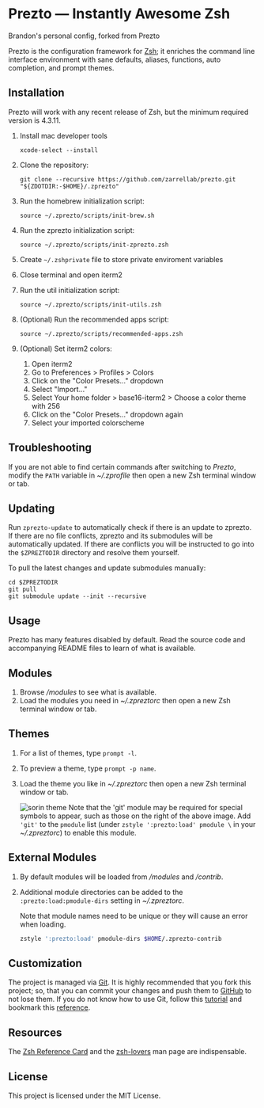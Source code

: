 # Prezto — Instantly Awesome Zsh

Brandon's personal config, forked from Prezto

Prezto is the configuration framework for [Zsh][1]; it enriches the command line
interface environment with sane defaults, aliases, functions, auto completion,
and prompt themes.

## Installation

Prezto will work with any recent release of Zsh, but the minimum required
version is 4.3.11.

  1. Install mac developer tools

     ```console
     xcode-select --install
     ```

  1. Clone the repository:

     ```console
     git clone --recursive https://github.com/zarrellab/prezto.git "${ZDOTDIR:-$HOME}/.zprezto"
     ```

  1. Run the homebrew initialization script:

     ```console
     source ~/.zprezto/scripts/init-brew.sh
     ```

  1. Run the zprezto initialization script:

     ```console
     source ~/.zprezto/scripts/init-zprezto.zsh
     ```

  1. Create `~/.zshprivate` file to store private enviroment variables

  1. Close terminal and open iterm2

  1. Run the util initialization script:

     ```console
     source ~/.zprezto/scripts/init-utils.zsh
     ```

  1. (Optional) Run the recommended apps script:

     ```console
     source ~/.zprezto/scripts/recommended-apps.zsh
     ```

  1. (Optional) Set iterm2 colors:

     1. Open iterm2
     1. Go to Preferences > Profiles > Colors
     1. Click on the "Color Presets..." dropdown
     1. Select "Import..."
     1. Select Your home folder > base16-iterm2 > Choose a color theme with 256
     1. Click on the "Color Presets..." dropdown again
     1. Select your imported colorscheme

## Troubleshooting

If you are not able to find certain commands after switching to *Prezto*,
modify the `PATH` variable in *~/.zprofile* then open a new Zsh terminal
window or tab.

## Updating

Run `zprezto-update` to automatically check if there is an update to zprezto.
If there are no file conflicts, zprezto and its submodules will be
automatically updated. If there are conflicts you will be instructed to go into
the `$ZPREZTODIR` directory and resolve them yourself.

To pull the latest changes and update submodules manually:

```console
cd $ZPREZTODIR
git pull
git submodule update --init --recursive
```

## Usage

Prezto has many features disabled by default. Read the source code and
accompanying README files to learn of what is available.

## Modules

  1. Browse */modules* to see what is available.
  1. Load the modules you need in *~/.zpreztorc* then open a new Zsh terminal
     window or tab.

## Themes

  1. For a list of themes, type `prompt -l`.
  1. To preview a theme, type `prompt -p name`.
  1. Load the theme you like in *~/.zpreztorc* then open a new Zsh terminal
     window or tab.

     ![sorin theme][2]
     Note that the 'git' module may be required for special symbols to appear,
     such as those on the right of the above image. Add `'git'` to the `pmodule`
     list (under `zstyle ':prezto:load' pmodule \` in your *~/.zpreztorc*) to
     enable this module.

## External Modules

  1. By default modules will be loaded from */modules* and */contrib*.
  1. Additional module directories can be added to the
     `:prezto:load:pmodule-dirs` setting in *~/.zpreztorc*.

     Note that module names need to be unique or they will cause an error when
     loading.

     ```sh
     zstyle ':prezto:load' pmodule-dirs $HOME/.zprezto-contrib
     ```

## Customization

The project is managed via [Git][3]. It is highly recommended that you fork this
project; so, that you can commit your changes and push them to [GitHub][4] to
not lose them. If you do not know how to use Git, follow this [tutorial][5] and
bookmark this [reference][6].

## Resources

The [Zsh Reference Card][7] and the [zsh-lovers][8] man page are indispensable.

## License

This project is licensed under the MIT License.

[1]: http://www.zsh.org
[2]: http://i.imgur.com/nrGV6pg.png "sorin theme"
[3]: http://git-scm.com
[4]: https://github.com
[5]: http://gitimmersion.com
[6]: https://git.github.io/git-reference/
[7]: http://www.bash2zsh.com/zsh_refcard/refcard.pdf
[8]: http://grml.org/zsh/zsh-lovers.html
